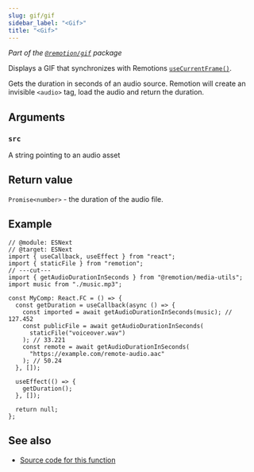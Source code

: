 ```yaml
---
slug: gif/gif
sidebar_label: "<Gif>"
title: "<Gif>"
---
```


_Part of the [`@remotion/gif`](/docs/gif) package_

Displays a GIF that synchronizes with Remotions [`useCurrentFrame()`](/docs/use-current-frame).

Gets the duration in seconds of an audio source. Remotion will create an invisible `<audio>` tag, load the audio and return the duration.

## Arguments

### `src`

A string pointing to an audio asset

## Return value

`Promise<number>` - the duration of the audio file.

## Example

```tsx twoslash
// @module: ESNext
// @target: ESNext
import { useCallback, useEffect } from "react";
import { staticFile } from "remotion";
// ---cut---
import { getAudioDurationInSeconds } from "@remotion/media-utils";
import music from "./music.mp3";

const MyComp: React.FC = () => {
  const getDuration = useCallback(async () => {
    const imported = await getAudioDurationInSeconds(music); // 127.452
    const publicFile = await getAudioDurationInSeconds(
      staticFile("voiceover.wav")
    ); // 33.221
    const remote = await getAudioDurationInSeconds(
      "https://example.com/remote-audio.aac"
    ); // 50.24
  }, []);

  useEffect(() => {
    getDuration();
  }, []);

  return null;
};
```

## See also

- [Source code for this function](https://github.com/remotion-dev/remotion/blob/main/packages/gif/src/get-gif-duration-in-seconds.ts)
